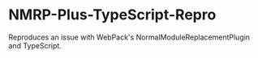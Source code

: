 # NMRP-Plus-TypeScript-Repro
Reproduces an issue with WebPack's NormalModuleReplacementPlugin and TypeScript.
